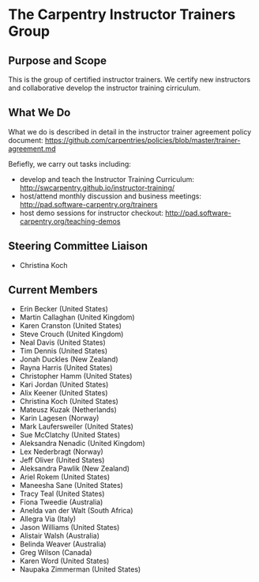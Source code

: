 # The Carpentry Instructor Trainers Group

## Purpose and Scope

This is the group of certified instructor trainers. We certify new instructors and collaborative develop the instructor training cirriculum.

## What We Do
What we do is described in detail in the instructor trainer agreement policy document: https://github.com/carpentries/policies/blob/master/trainer-agreement.md

Befiefly, we carry out tasks including:
- develop and teach the Instructor Training Curriculum: http://swcarpentry.github.io/instructor-training/
- host/attend monthly discussion and business meetings: http://pad.software-carpentry.org/trainers
- host demo sessions for instructor checkout: http://pad.software-carpentry.org/teaching-demos

## Steering Committee Liaison
- Christina Koch

## Current Members
- Erin Becker (United States)
- Martin Callaghan (United Kingdom)
- Karen Cranston (United States)
- Steve Crouch (United Kingdom)
- Neal Davis (United States)
- Tim Dennis (United States)
- Jonah Duckles (New Zealand)
- Rayna Harris (United States)
- Christopher Hamm (United States)
- Kari Jordan (United States)
- Alix Keener (United States)
- Christina Koch (United States)
- Mateusz Kuzak (Netherlands)
- Karin Lagesen (Norway)
- Mark Laufersweiler (United States)
- Sue McClatchy (United States)
- Aleksandra Nenadic (United Kingdom)
- Lex Nederbragt (Norway)
- Jeff Oliver (United States)
- Aleksandra Pawlik (New Zealand)
- Ariel Rokem (United States)
- Maneesha Sane (United States)
- Tracy Teal (United States)
- Fiona Tweedie (Australia)
- Anelda van der Walt (South Africa)
- Allegra Via (Italy)
- Jason Williams (United States)
- Alistair Walsh (Australia)
- Belinda Weaver (Australia)
- Greg Wilson (Canada)
- Karen Word (United States)
- Naupaka Zimmerman (United States)

